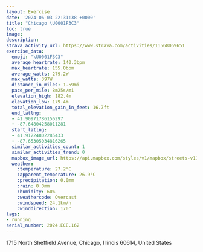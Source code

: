 ```yaml
---
layout: Exercise
date: '2024-06-03 22:31:38 +0000'
title: "Chicago \U0001F3C3"
toc: true
image:
description:
strava_activity_url: https://www.strava.com/activities/11568069651
exercise_data:
  emoji: "\U0001F3C3"
  average_heartrate: 140.3bpm
  max_heartrate: 155.0bpm
  average_watts: 279.2W
  max_watts: 397W
  distance_in_miles: 1.59mi
  pace_per_mile: 8m25s/mi
  elevation_high: 182.4m
  elevation_low: 179.4m
  total_elevation_gain_in_feet: 16.7ft
  end_latlng:
  - 41.90971786156297
  - -87.64804258011281
  start_latlng:
  - 41.91224802285433
  - -87.65305034816265
  similar_activities_count: 1
  similar_activities_trend: 0
  mapbox_image_url: https://api.mapbox.com/styles/v1/mapbox/streets-v11/static/path-5+787af2-1.0(cvx~Fl%7D~uOD%60B%3FrODtFCfB%40pDC%60ACFG%40%7DF%40u%40BWDUNa%40%60%40CL%3FVGNkDzBSP%3FJ~%40zCJVFDLCxJ%7DGJCd%40%3FjADLCFIA%7D%40IyABm%40AkBCqBCo%40%40u%40Fy%40Cc%40EsH%40uAB_%40A_HEg%40%40gAEwC%3FQPDFIDOBa%40EaCEqE),pin-s-s+e5b22e(-87.65415,41.9109),pin-s-f+89ae00(-87.65105999999996,41.91077)/auto/800x800?access_token=pk.eyJ1Ijoiam9zaGJlY2ttYW4iLCJhIjoiY205eWR2aDd1MWZ6djJrbXc4a3M0bWZleiJ9.XiG9OWkNcZk2QzjJbxLB4A
  weather:
    :temperature: 27.2°C
    :apparent_temperature: 26.9°C
    :precipitation: 0.0mm
    :rain: 0.0mm
    :humidity: 60%
    :weathercode: Overcast
    :windspeed: 24.1km/h
    :winddirection: 170°
tags:
- running
serial_number: 2024.ECE.162
---
```

1715 North Sheffield Avenue, Chicago, Illinois 60614, United States
